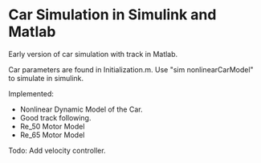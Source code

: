 # Car Simulation in Simulink and Matlab

Early version of car simulation with track in Matlab.

Car parameters are found in Initialization.m. Use "sim nonlinearCarModel" to simulate in simulink.

Implemented:
* Nonlinear Dynamic Model of the Car.
* Good track following.
* Re_50 Motor Model
* Re_65 Motor Model

Todo:
Add velocity controller.
